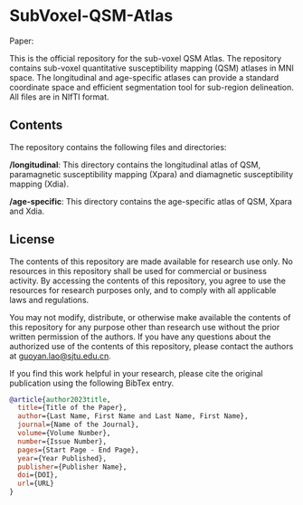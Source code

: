 # SubVoxel-QSM-Atlas
Paper:

This is the official repository for the sub-voxel QSM Atlas. The repository contains sub-voxel quantitative susceptibility mapping (QSM) atlases in MNI space. The longitudinal and age-specific atlases can provide a standard coordinate space and efficient segmentation tool for sub-region delineation. All files are in NIfTI format.

## Contents
The repository contains the following files and directories:

**/longitudinal**: This directory contains the longitudinal atlas of QSM, paramagnetic susceptibility mapping (Xpara) and diamagnetic susceptibility mapping (Xdia).

**/age-specific**: This directory contains the age-specific atlas of QSM, Xpara and Xdia.

## License
The contents of this repository are made available for research use only. No resources in this repository shall be used for commercial or business activity. By accessing the contents of this repository, you agree to use the resources for research purposes only, and to comply with all applicable laws and regulations.

You may not modify, distribute, or otherwise make available the contents of this repository for any purpose other than research use without the prior written permission of the authors. If you have any questions about the authorized use of the contents of this repository, please contact the authors at guoyan.lao@sjtu.edu.cn.

If you find this work helpful in your research, please cite the original publication using the following BibTex entry.
```bib
@article{author2023title,
  title={Title of the Paper},
  author={Last Name, First Name and Last Name, First Name},
  journal={Name of the Journal},
  volume={Volume Number},
  number={Issue Number},
  pages={Start Page - End Page},
  year={Year Published},
  publisher={Publisher Name},
  doi={DOI},
  url={URL}
}
```
